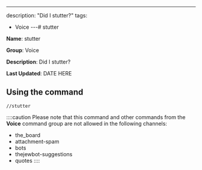 ---
description: "Did I stutter?"
tags:
  - Voice
---# stutter

**Name**: stutter

**Group**: Voice

**Description**: Did I stutter?

**Last Updated**: DATE HERE

## Using the command

    //stutter

::::caution Please note that this command and other commands from the **Voice** command group are not allowed in the following channels:
- the_board
- attachment-spam
- bots
- thejewbot-suggestions
- quotes
::::